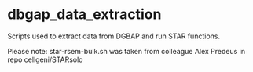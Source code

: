 # dbgap_data_extraction
Scripts used to extract data from DGBAP and run STAR functions.

Please note: star-rsem-bulk.sh was taken from colleague Alex Predeus in repo cellgeni/STARsolo
